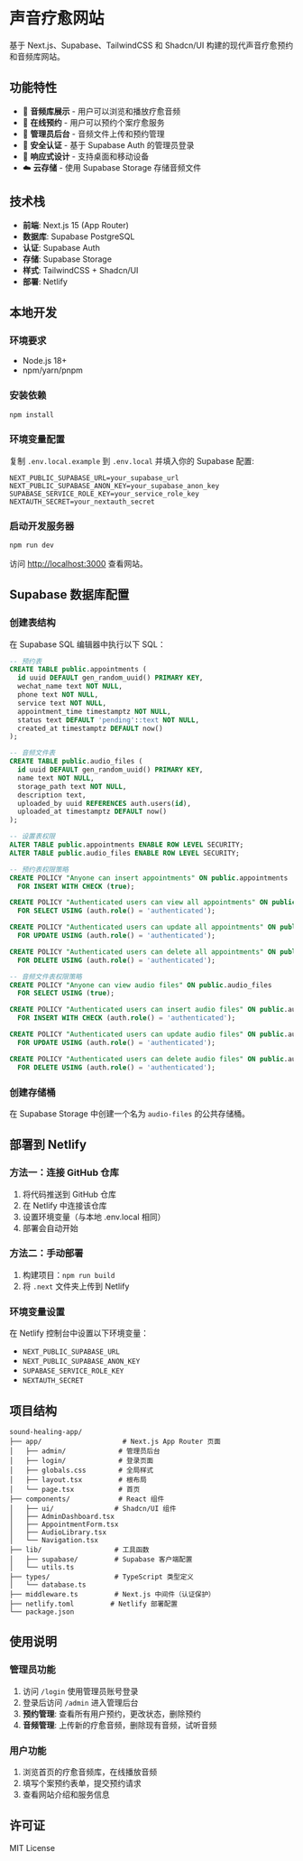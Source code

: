 # 声音疗愈网站

基于 Next.js、Supabase、TailwindCSS 和 Shadcn/UI 构建的现代声音疗愈预约和音频库网站。

## 功能特性

- 🎵 **音频库展示** - 用户可以浏览和播放疗愈音频
- 📅 **在线预约** - 用户可以预约个案疗愈服务
- 👤 **管理员后台** - 音频文件上传和预约管理
- 🔐 **安全认证** - 基于 Supabase Auth 的管理员登录
- 📱 **响应式设计** - 支持桌面和移动设备
- ☁️ **云存储** - 使用 Supabase Storage 存储音频文件

## 技术栈

- **前端**: Next.js 15 (App Router)
- **数据库**: Supabase PostgreSQL
- **认证**: Supabase Auth
- **存储**: Supabase Storage
- **样式**: TailwindCSS + Shadcn/UI
- **部署**: Netlify

## 本地开发

### 环境要求

- Node.js 18+
- npm/yarn/pnpm

### 安装依赖

```bash
npm install
```

### 环境变量配置

复制 `.env.local.example` 到 `.env.local` 并填入你的 Supabase 配置:

```env
NEXT_PUBLIC_SUPABASE_URL=your_supabase_url
NEXT_PUBLIC_SUPABASE_ANON_KEY=your_supabase_anon_key
SUPABASE_SERVICE_ROLE_KEY=your_service_role_key
NEXTAUTH_SECRET=your_nextauth_secret
```

### 启动开发服务器

```bash
npm run dev
```

访问 [http://localhost:3000](http://localhost:3000) 查看网站。

## Supabase 数据库配置

### 创建表结构

在 Supabase SQL 编辑器中执行以下 SQL：

```sql
-- 预约表
CREATE TABLE public.appointments (
  id uuid DEFAULT gen_random_uuid() PRIMARY KEY,
  wechat_name text NOT NULL,
  phone text NOT NULL,
  service text NOT NULL,
  appointment_time timestamptz NOT NULL,
  status text DEFAULT 'pending'::text NOT NULL,
  created_at timestamptz DEFAULT now()
);

-- 音频文件表
CREATE TABLE public.audio_files (
  id uuid DEFAULT gen_random_uuid() PRIMARY KEY,
  name text NOT NULL,
  storage_path text NOT NULL,
  description text,
  uploaded_by uuid REFERENCES auth.users(id),
  uploaded_at timestamptz DEFAULT now()
);

-- 设置表权限
ALTER TABLE public.appointments ENABLE ROW LEVEL SECURITY;
ALTER TABLE public.audio_files ENABLE ROW LEVEL SECURITY;

-- 预约表权限策略
CREATE POLICY "Anyone can insert appointments" ON public.appointments
  FOR INSERT WITH CHECK (true);

CREATE POLICY "Authenticated users can view all appointments" ON public.appointments
  FOR SELECT USING (auth.role() = 'authenticated');

CREATE POLICY "Authenticated users can update all appointments" ON public.appointments
  FOR UPDATE USING (auth.role() = 'authenticated');

CREATE POLICY "Authenticated users can delete all appointments" ON public.appointments
  FOR DELETE USING (auth.role() = 'authenticated');

-- 音频文件表权限策略
CREATE POLICY "Anyone can view audio files" ON public.audio_files
  FOR SELECT USING (true);

CREATE POLICY "Authenticated users can insert audio files" ON public.audio_files
  FOR INSERT WITH CHECK (auth.role() = 'authenticated');

CREATE POLICY "Authenticated users can update audio files" ON public.audio_files
  FOR UPDATE USING (auth.role() = 'authenticated');

CREATE POLICY "Authenticated users can delete audio files" ON public.audio_files
  FOR DELETE USING (auth.role() = 'authenticated');
```

### 创建存储桶

在 Supabase Storage 中创建一个名为 `audio-files` 的公共存储桶。

## 部署到 Netlify

### 方法一：连接 GitHub 仓库

1. 将代码推送到 GitHub 仓库
2. 在 Netlify 中连接该仓库
3. 设置环境变量（与本地 .env.local 相同）
4. 部署会自动开始

### 方法二：手动部署

1. 构建项目：`npm run build`
2. 将 `.next` 文件夹上传到 Netlify

### 环境变量设置

在 Netlify 控制台中设置以下环境变量：

- `NEXT_PUBLIC_SUPABASE_URL`
- `NEXT_PUBLIC_SUPABASE_ANON_KEY`
- `SUPABASE_SERVICE_ROLE_KEY`
- `NEXTAUTH_SECRET`

## 项目结构

```
sound-healing-app/
├── app/                    # Next.js App Router 页面
│   ├── admin/             # 管理员后台
│   ├── login/             # 登录页面
│   ├── globals.css        # 全局样式
│   ├── layout.tsx         # 根布局
│   └── page.tsx           # 首页
├── components/            # React 组件
│   ├── ui/               # Shadcn/UI 组件
│   ├── AdminDashboard.tsx
│   ├── AppointmentForm.tsx
│   ├── AudioLibrary.tsx
│   └── Navigation.tsx
├── lib/                  # 工具函数
│   ├── supabase/         # Supabase 客户端配置
│   └── utils.ts
├── types/                # TypeScript 类型定义
│   └── database.ts
├── middleware.ts         # Next.js 中间件（认证保护）
├── netlify.toml         # Netlify 部署配置
└── package.json
```

## 使用说明

### 管理员功能

1. 访问 `/login` 使用管理员账号登录
2. 登录后访问 `/admin` 进入管理后台
3. **预约管理**: 查看所有用户预约，更改状态，删除预约
4. **音频管理**: 上传新的疗愈音频，删除现有音频，试听音频

### 用户功能

1. 浏览首页的疗愈音频库，在线播放音频
2. 填写个案预约表单，提交预约请求
3. 查看网站介绍和服务信息

## 许可证

MIT License
